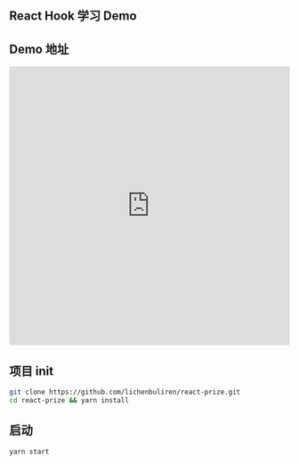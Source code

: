 ## React Hook 学习 Demo

## Demo 地址

<iframe src="https://codesandbox.io/embed/reactprize-8316t?fontsize=14" title="react-prize" style="width:100%; height:500px; border:0; border-radius: 4px; overflow:hidden;" sandbox="allow-modals allow-forms allow-popups allow-scripts allow-same-origin"></iframe>

## 项目 init

``` bash
git clone https://github.com/lichenbuliren/react-prize.git
cd react-prize && yarn install
```

## 启动

``` bash
yarn start
```